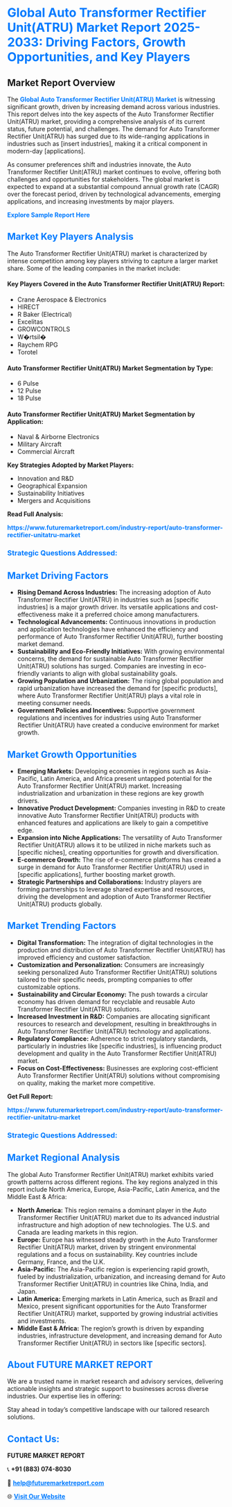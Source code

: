 <h1 style="color: #007BFF;">Global Auto Transformer Rectifier Unit(ATRU) Market Report 2025-2033: Driving Factors, Growth Opportunities, and Key Players</h1>

<section id="overview">
<h2>Market Report Overview</h2>
<p>The <a href="https://www.futuremarketreport.com/industry-report/auto-transformer-rectifier-unitatru-market" style="color: #007BFF; text-decoration: none;"><strong>Global Auto Transformer Rectifier Unit(ATRU) Market</strong></a> is witnessing significant growth, driven by increasing demand across various industries. This report delves into the key aspects of the Auto Transformer Rectifier Unit(ATRU) market, providing a comprehensive analysis of its current status, future potential, and challenges. The demand for Auto Transformer Rectifier Unit(ATRU) has surged due to its wide-ranging applications in industries such as [insert industries], making it a critical component in modern-day [applications].</p>
<p>As consumer preferences shift and industries innovate, the Auto Transformer Rectifier Unit(ATRU) market continues to evolve, offering both challenges and opportunities for stakeholders. The global market is expected to expand at a substantial compound annual growth rate (CAGR) over the forecast period, driven by technological advancements, emerging applications, and increasing investments by major players.</p>
</section>

<section id="overview">
<p><a href="https://www.futuremarketreport.com/request-sample/reportId=116064" style="color: #007BFF; text-decoration: none;"><strong>Explore Sample Report Here</strong></a></p>
</section>

<section id="key-players">
<h2 style="color: #007BFF;">Market Key Players Analysis</h2>
<p>The Auto Transformer Rectifier Unit(ATRU) market is characterized by intense competition among key players striving to capture a larger market share. Some of the leading companies in the market include:</p>
<h4>Key Players Covered in the Auto Transformer Rectifier Unit(ATRU) Report:</h4>
<ul><li>Crane Aerospace &amp; Electronics</li><li>HIRECT</li><li>R Baker (Electrical)</li><li>Excelitas</li><li>GROWCONTROLS</li><li>W�rtsil�</li><li>Raychem RPG</li><li>Torotel</li></ul>
<h4>Auto Transformer Rectifier Unit(ATRU) Market Segmentation by Type:</h4>
<ul><li>6 Pulse</li><li>12 Pulse</li><li>18 Pulse</li></ul>

<h4>Auto Transformer Rectifier Unit(ATRU) Market Segmentation by Application:</h4>
<ul><li>Naval &amp; Airborne Electronics</li><li>Military Aircraft</li><li>Commercial Aircraft</li></ul>
<p><strong>Key Strategies Adopted by Market Players:</strong></p>
<ul>
<li>Innovation and R&D</li>
<li>Geographical Expansion</li>
<li>Sustainability Initiatives</li>
<li>Mergers and Acquisitions</li>
</ul>
</section>

<section>
<p><strong>Read Full Analysis: </strong></p><a href="https://www.futuremarketreport.com/industry-report/auto-transformer-rectifier-unitatru-market" style="color: #007BFF; text-decoration: none;"><strong>https://www.futuremarketreport.com/industry-report/auto-transformer-rectifier-unitatru-market</strong></a>
<h3 style="color: #007BFF;">Strategic Questions Addressed:</h3>
</section>

<section id="driving-factors">
<h2 style="color: #007BFF;">Market Driving Factors</h2>
<ul>
<li><strong>Rising Demand Across Industries:</strong> The increasing adoption of Auto Transformer Rectifier Unit(ATRU) in industries such as [specific industries] is a major growth driver. Its versatile applications and cost-effectiveness make it a preferred choice among manufacturers.</li>
<li><strong>Technological Advancements:</strong> Continuous innovations in production and application technologies have enhanced the efficiency and performance of Auto Transformer Rectifier Unit(ATRU), further boosting market demand.</li>
<li><strong>Sustainability and Eco-Friendly Initiatives:</strong> With growing environmental concerns, the demand for sustainable Auto Transformer Rectifier Unit(ATRU) solutions has surged. Companies are investing in eco-friendly variants to align with global sustainability goals.</li>
<li><strong>Growing Population and Urbanization:</strong> The rising global population and rapid urbanization have increased the demand for [specific products], where Auto Transformer Rectifier Unit(ATRU) plays a vital role in meeting consumer needs.</li>
<li><strong>Government Policies and Incentives:</strong> Supportive government regulations and incentives for industries using Auto Transformer Rectifier Unit(ATRU) have created a conducive environment for market growth.</li>
</ul>
</section>

<section id="growth-opportunities">
<h2 style="color: #007BFF;">Market Growth Opportunities</h2>
<ul>
<li><strong>Emerging Markets:</strong> Developing economies in regions such as Asia-Pacific, Latin America, and Africa present untapped potential for the Auto Transformer Rectifier Unit(ATRU) market. Increasing industrialization and urbanization in these regions are key growth drivers.</li>
<li><strong>Innovative Product Development:</strong> Companies investing in R&D to create innovative Auto Transformer Rectifier Unit(ATRU) products with enhanced features and applications are likely to gain a competitive edge.</li>
<li><strong>Expansion into Niche Applications:</strong> The versatility of Auto Transformer Rectifier Unit(ATRU) allows it to be utilized in niche markets such as [specific niches], creating opportunities for growth and diversification.</li>
<li><strong>E-commerce Growth:</strong> The rise of e-commerce platforms has created a surge in demand for Auto Transformer Rectifier Unit(ATRU) used in [specific applications], further boosting market growth.</li>
<li><strong>Strategic Partnerships and Collaborations:</strong> Industry players are forming partnerships to leverage shared expertise and resources, driving the development and adoption of Auto Transformer Rectifier Unit(ATRU) products globally.</li>
</ul>
</section>

<section id="trending-factors">
<h2 style="color: #007BFF;">Market Trending Factors</h2>
<ul>
<li><strong>Digital Transformation:</strong> The integration of digital technologies in the production and distribution of Auto Transformer Rectifier Unit(ATRU) has improved efficiency and customer satisfaction.</li>
<li><strong>Customization and Personalization:</strong> Consumers are increasingly seeking personalized Auto Transformer Rectifier Unit(ATRU) solutions tailored to their specific needs, prompting companies to offer customizable options.</li>
<li><strong>Sustainability and Circular Economy:</strong> The push towards a circular economy has driven demand for recyclable and reusable Auto Transformer Rectifier Unit(ATRU) solutions.</li>
<li><strong>Increased Investment in R&D:</strong> Companies are allocating significant resources to research and development, resulting in breakthroughs in Auto Transformer Rectifier Unit(ATRU) technology and applications.</li>
<li><strong>Regulatory Compliance:</strong> Adherence to strict regulatory standards, particularly in industries like [specific industries], is influencing product development and quality in the Auto Transformer Rectifier Unit(ATRU) market.</li>
<li><strong>Focus on Cost-Effectiveness:</strong> Businesses are exploring cost-efficient Auto Transformer Rectifier Unit(ATRU) solutions without compromising on quality, making the market more competitive.</li>
</ul>
</section>

<section>
<p><strong>Get Full Report: </strong></p><a href="https://www.futuremarketreport.com/industry-report/auto-transformer-rectifier-unitatru-market" style="color: #007BFF; text-decoration: none;"><strong>https://www.futuremarketreport.com/industry-report/auto-transformer-rectifier-unitatru-market</strong></a>
<h3 style="color: #007BFF;">Strategic Questions Addressed:</h3>
</section>


<section id="regional-analysis">
<h2 style="color: #007BFF;">Market Regional Analysis</h2>
<p>The global Auto Transformer Rectifier Unit(ATRU) market exhibits varied growth patterns across different regions. The key regions analyzed in this report include North America, Europe, Asia-Pacific, Latin America, and the Middle East & Africa:</p>
<ul>
<li><strong>North America:</strong> This region remains a dominant player in the Auto Transformer Rectifier Unit(ATRU) market due to its advanced industrial infrastructure and high adoption of new technologies. The U.S. and Canada are leading markets in this region.</li>
<li><strong>Europe:</strong> Europe has witnessed steady growth in the Auto Transformer Rectifier Unit(ATRU) market, driven by stringent environmental regulations and a focus on sustainability. Key countries include Germany, France, and the U.K.</li>
<li><strong>Asia-Pacific:</strong> The Asia-Pacific region is experiencing rapid growth, fueled by industrialization, urbanization, and increasing demand for Auto Transformer Rectifier Unit(ATRU) in countries like China, India, and Japan.</li>
<li><strong>Latin America:</strong> Emerging markets in Latin America, such as Brazil and Mexico, present significant opportunities for the Auto Transformer Rectifier Unit(ATRU) market, supported by growing industrial activities and investments.</li>
<li><strong>Middle East & Africa:</strong> The region’s growth is driven by expanding industries, infrastructure development, and increasing demand for Auto Transformer Rectifier Unit(ATRU) in sectors like [specific sectors].</li>
</ul>
</section>

<footer>
<h2 style="color: #007BFF;">About FUTURE MARKET REPORT</h2>
<p>We are a trusted name in market research and advisory services, delivering actionable insights and strategic support to businesses across diverse industries. Our expertise lies in offering:</p>

<p>Stay ahead in today’s competitive landscape with our tailored research solutions.</p>

<h2 style="color: #007BFF;">Contact Us:</h2>
<p><strong>FUTURE MARKET REPORT</strong></p>
<p>📞 <strong>+91 (883) 074-8030</strong></p>
<p>📧 <strong><a href="mailto:help@futuremarketreport.com" style="color: #007BFF;">help@futuremarketreport.com</a></strong></p>
<p>🌐 <strong><a href="https://www.futuremarketreport.com/" style="color: #007BFF;">Visit Our Website</a></strong></p>
</footer>